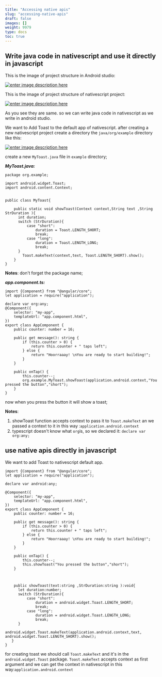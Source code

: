```yaml
---
title: "Accessing native apis"
slug: "accessing-native-apis"
draft: false
images: []
weight: 9979
type: docs
toc: true
---
```


## Write java code in nativescript and use it directly in javascript
This is the image of project structure in Android studio:

[![enter image description here][1]][1]

This is the image of project structure of nativescript project:

[![enter image description here][2]][2]


As you see they are same. so we can write java code in nativescript as we write in android studio.
 
We want to Add Toast to the default app of nativescript.
after creating a new nativescript project create a directory the  `java/org/example` directory like this:

[![enter image description here][3]][3]

create a new `MyToast.java` file in `example` directory;

***MyToast.java:***

    package org.example;

    import android.widget.Toast;
    import android.content.Context;


    public class MyToast{

        public static void showToast(Context context,String text ,String StrDuration ){
          int duration;
          switch (StrDuration){
              case "short":
                  duration = Toast.LENGTH_SHORT;
                  break;
              case "long":
                  duration = Toast.LENGTH_LONG;
                  break;
          }
            Toast.makeText(context,text, Toast.LENGTH_SHORT).show();
        }
    }

**Notes**: don't forget the package name;

***app.component.ts:***

    import {Component} from "@angular/core";
    let application = require("application");
    
    declare var org:any;
    @Component({
        selector: "my-app",
        templateUrl: "app.component.html",
    })
    export class AppComponent {
        public counter: number = 16;

        public get message(): string {
            if (this.counter > 0) {
                return this.counter + " taps left";
            } else {
                return "Hoorraaay! \nYou are ready to start building!";
            }
        }

        public onTap() {
            this.counter--;
            org.example.MyToast.showToast(application.android.context,"You pressed the button","short");
        }
    }

now when you press the button it will show a toast;

**Notes**:

1) showToast function accepts context to pass it to `Toast.makeText` an we passed a context to it in this way :`application.android.context`
2) typescript doesn't know what `org`is, so we declared it: `declare var org:any;`




  [1]: http://i.stack.imgur.com/ZuZau.png
  [2]: http://i.stack.imgur.com/A0x0W.png
  [3]: http://i.stack.imgur.com/TOShN.png

## use native apis directly in javascript
We want to add Toast to nativescript default app.

    import {Component} from "@angular/core";
    let application = require("application");

    declare var android:any;

    @Component({
        selector: "my-app",
        templateUrl: "app.component.html",
    })
    export class AppComponent {
        public counter: number = 16;

        public get message(): string {
            if (this.counter > 0) {
                return this.counter + " taps left";
            } else {
                return "Hoorraaay! \nYou are ready to start building!";
            }
        }

        public onTap() {
            this.counter--;
            this.showToast("You pressed the button","short");
        }



        public showToast(text:string ,StrDuration:string ):void{
          let duration:number;
          switch (StrDuration){
              case "short":
                  duration = android.widget.Toast.LENGTH_SHORT;
                  break;
              case "long":
                  duration = android.widget.Toast.LENGTH_LONG;
                  break;
          }    
            android.widget.Toast.makeText(application.android.context,text, android.widget.Toast.LENGTH_SHORT).show();
       }
    }

for creating toast we should call `Toast.makeText` and it's in the  `android.widget.Toast` package.
`Toast.makeText` accepts context as first argument and we can get the context in nativescript in this way:`application.android.context`


